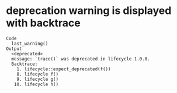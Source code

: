 # deprecation warning is displayed with backtrace

    Code
      last_warning()
    Output
      <deprecated>
      message: `trace()` was deprecated in lifecycle 1.0.0.
      Backtrace:
        1. lifecycle::expect_deprecated(f())
        8. lifecycle f()
        9. lifecycle g()
       10. lifecycle h()

